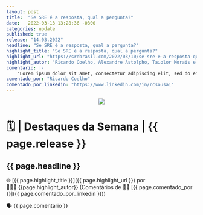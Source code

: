 ```yaml
---
layout: post
title:  "Se SRE é a resposta, qual a pergunta?"
date:   2022-03-13 13:28:36 -0300
categories: update
published: true
release: "14.03.2022"
headline: "Se SRE é a resposta, qual a pergunta?"
highlight_title: "Se SRE é a resposta, qual a pergunta?"
highlight_url: "https://srebrasil.com/2022/03/10/se-sre-e-a-resposta-qual-e-a-pergunta/"
highlight_autor: "Ricardo Coelho, Alexandre Astolpho, Taiolor Morais e Paulo Henrique Silva"
comentario: |-
    "Lorem ipsum dolor sit amet, consectetur adipiscing elit, sed do eiusmod tempor incididunt ut labore et dolore magna aliqua. Ut enim ad minim veniam, quis nostrud exercitation ullamco laboris nisi ut aliquip ex ea commodo consequat. Duis aute irure dolor in reprehenderit in voluptate velit esse cillum dolore eu fugiat nulla pariatur. Excepteur sint occaecat cupidatat non proident, sunt in culpa qui officia deserunt mollit anim id est laborum. Lorem ipsum dolor sit amet, consectetur adipiscing elit, sed do eiusmod tempor incididunt ut labore et dolore magna aliqua. Ut enim ad minim veniam, quis nostrud exercitation ullamco laboris nisi ut aliquip ex ea commodo consequat. Duis aute irure dolor in reprehenderit in voluptate velit esse cillum dolore eu fugiat nulla pariatur. Excepteur sint occaecat cupidatat non proident, sunt in culpa qui officia deserunt mollit anim id est laborum."
comentado_por: "Ricardo Coelho"
comentado_por_linkedin: "https://www.linkedin.com/in/rcsousa1"
---
```


<p align="center"><img src="https://destaque.srebrasil.com/assets/destaques.gif"></p>

# :spiral_calendar: | Destaques da Semana | {{ page.release }}

## **{{ page.headline }}**

🌐 [{{ page.highlight_title }}]({{ page.highlight_url }}) por 👱🏼‍♂️ {{page.highlight_autor}} (Comentários de :man_technologist: [{{ page.comentado_por }}]({{ page.comentado_por_linkedin }}))

🗣️ {{ page.comentario }}